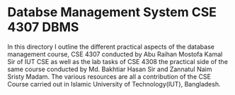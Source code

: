 # Databse Management System CSE 4307 DBMS

In this directory I outline the different practical aspects of the database management course, CSE 4307 conducted by Abu Raihan Mostofa Kamal Sir of IUT CSE as well as the lab tasks of CSE 4308 the practical side of the same course conducted by Md. Bakhtiar Hasan Sir and Zannatul Naim Sristy Madam. The various resources are all a contribution of the CSE Course carried out in Islamic University of Technology(IUT), Bangladesh.
